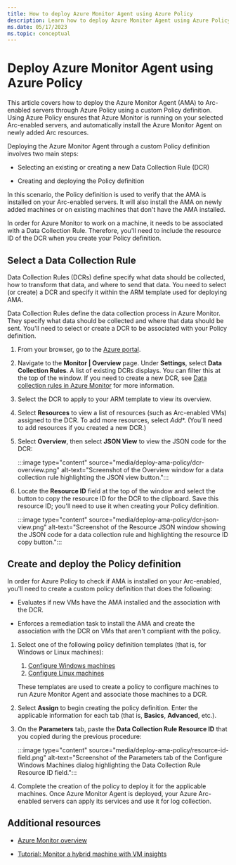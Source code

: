 ```yaml
---
title: How to deploy Azure Monitor Agent using Azure Policy
description: Learn how to deploy Azure Monitor Agent using Azure Policy.
ms.date: 05/17/2023
ms.topic: conceptual
---
```


# Deploy Azure Monitor Agent using Azure Policy

This article covers how to deploy the Azure Monitor Agent (AMA) to Arc-enabled servers through Azure Policy using a custom Policy definition. Using Azure Policy ensures that Azure Monitor is running on your selected Arc-enabled servers, and automatically install the Azure Monitor Agent on newly added Arc resources.

Deploying the Azure Monitor Agent through a custom Policy definition involves two main steps:

- Selecting an existing or creating a new Data Collection Rule (DCR)

- Creating and deploying the Policy definition

In this scenario, the Policy definition is used to verify that the AMA is installed on your Arc-enabled servers. It will also install the AMA on newly added machines or on existing machines that don't have the AMA installed.

In order for Azure Monitor to work on a machine, it needs to be associated with a Data Collection Rule. Therefore, you'll need to include the resource ID of the DCR when you create your Policy definition.


## Select a Data Collection Rule

Data Collection Rules (DCRs) define specify what data should be collected, how to transform that data, and where to send that data. You need to select (or create) a DCR and specify it within the ARM template used for deploying AMA.

Data Collection Rules define the data collection process in Azure Monitor. They specify what data should be collected and where that data should be sent. You'll need to select or create a DCR to be associated with your Policy definition.

1. From your browser, go to the [Azure portal](https://portal.azure.com).

1. Navigate to the **Monitor | Overview** page. Under **Settings**, select **Data Collection Rules**.
    A list of existing DCRs displays. You can filter this at the top of the window. If you need to create a new DCR, see [Data collection rules in Azure Monitor](../../azure-monitor/essentials/data-collection-rule-overview.md) for more information.

1. Select the DCR to apply to your ARM template to view its overview.

1. Select **Resources** to view a list of resources (such as Arc-enabled VMs) assigned to the DCR. To add more resources, select *Add**. (You'll need to add resources if you created a new DCR.)

1. Select **Overview**, then select **JSON View** to view the JSON code for the DCR:
    
    :::image type="content" source="media/deploy-ama-policy/dcr-overview.png" alt-text="Screenshot of the Overview window for a data collection rule highlighting the JSON view button.":::

1. Locate the **Resource ID** field at the top of the window and select the button to copy the resource ID for the DCR to the clipboard. Save this resource ID; you'll need to use it when creating your Policy definition.
    
    :::image type="content" source="media/deploy-ama-policy/dcr-json-view.png" alt-text="Screenshot of the Resource JSON window showing the JSON code for a data collection rule and highlighting the resource ID copy button.":::

## Create and deploy the Policy definition

In order for Azure Policy to check if AMA is installed on your Arc-enabled, you'll need to create a custom policy definition that does the following:

- Evaluates if new VMs have the AMA installed and the association with the DCR.

- Enforces a remediation task to install the AMA and create the association with the DCR on VMs that aren't compliant with the policy.

1. Select one of the following policy definition templates (that is, for Windows or Linux machines):
    1. [Configure Windows machines](https://ms.portal.azure.com/#view/Microsoft_Azure_Policy/CreateAssignmentBladeV2/assignMode~/0/definitionId/%2Fproviders%2FMicrosoft.Authorization%2FpolicySetDefinitions%2F9575b8b7-78ab-4281-b53b-d3c1ace2260b)
    1. [Configure Linux machines](https://ms.portal.azure.com/#view/Microsoft_Azure_Policy/InitiativeDetailBlade/id/%2Fproviders%2FMicrosoft.Authorization%2FpolicySetDefinitions%2F118f04da-0375-44d1-84e3-0fd9e1849403/scopes~/%5B%22%2Fsubscriptions%2Fd05f0ffc-ace9-4dfc-bd6d-d9ec0a212d16%22%2C%22%2Fsubscriptions%2F6e967edb-425b-4a33-ae98-f1d2c509dda3%22%2C%22%2Fsubscriptions%2F5f2bd58b-42fc-41da-bf41-58690c193aeb%22%2C%22%2Fsubscriptions%2F2dad32d6-b188-49e6-9437-ca1d51cec4dd%22%5D)
    
    These templates are used to create a policy to configure machines to run Azure Monitor Agent and associate those machines to a DCR.

1. Select **Assign** to begin creating the policy definition. Enter the applicable information for each tab (that is, **Basics**, **Advanced**, etc.).
1. On the **Parameters** tab, paste the **Data Collection Rule Resource ID** that you copied during the previous procedure:

    :::image type="content" source="media/deploy-ama-policy/resource-id-field.png" alt-text="Screenshot of the Parameters tab of the Configure Windows Machines dialog highlighting the Data Collection Rule Resource ID field.":::
1. Complete the creation of the policy to deploy it for the applicable machines. Once Azure Monitor Agent is deployed, your Azure Arc-enabled servers can apply its services and use it for log collection.

## Additional resources

* [Azure Monitor overview](../../azure-monitor/overview.md)

* [Tutorial: Monitor a hybrid machine with VM insights](learn/tutorial-enable-vm-insights.md)